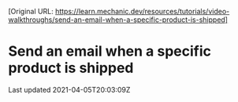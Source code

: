 [Original URL: https://learn.mechanic.dev/resources/tutorials/video-walkthroughs/send-an-email-when-a-specific-product-is-shipped]

# Send an email when a specific product is shipped

Last updated 2021-04-05T20:03:09Z